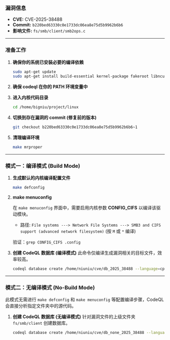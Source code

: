 ### **漏洞信息**

*   **CVE:** CVE-2025-38488
*   **Commit:** `b220bed63330c0e1733dc06ea8e75d5b9962b6b6`
*   **影响文件:** `fs/smb/client/smb2ops.c`

---

### **准备工作**

1.  **确保你的系统已安装必要的编译依赖**

    ```bash
    sudo apt-get update
    sudo apt-get install build-essential kernel-package fakeroot libncurses5-dev libssl-dev ccache flex bison libelf-dev clang llvm
    ```

2.  **确保 codeql 在你的 PATH 环境变量中**

3.  **进入内核代码目录**

    ```bash
    cd /home/bigniu/project/linux
    ```

4.  **切换到存在漏洞的 commit (修复前的版本)**

    ```bash
    git checkout b220bed63330c0e1733dc06ea8e75d5b9962b6b6~1
    ```

5.  **清理编译环境**

    ```bash
    make mrproper
    ```

---

### **模式一：编译模式 (Build Mode)**

1.  **生成默认的内核编译配置文件**

    ```bash
    make defconfig
    ```

2.  **make menuconfig**

    在 `make menuconfig` 界面中，需要启用内核参数 **CONFIG\_CIFS** 以编译该驱动模块。
    *   路径: `File systems ---> Network File Systems ---> SMB3 and CIFS support (advanced network filesystem)` (按 `M` 或 `*` 编译)

    验证：`grep CONFIG_CIFS .config`

3.  **创建 CodeQL 数据库 (编译模式)**
    此命令仅编译生成漏洞相关的目标文件，效率较高。

    ```bash
    codeql database create /home/niuniu/cve/db_2025_38488 --language=cpp --command="make CC=clang-15 LLVM=1 fs/smb/client/smb2ops.o"
    ```

---

### **模式二：无编译模式 (No-Build Mode)**

此模式无需进行 `make defconfig` 和 `make menuconfig` 等配置编译步骤，CodeQL 会直接分析指定文件夹中的源代码。

1.  **创建 CodeQL 数据库 (无编译模式)**
    针对漏洞文件的上级文件夹 `fs/smb/client` 创建数据库。

    ```bash
    codeql database create /home/niuniu/cve/db_none_2025_38488 --language=cpp --source-root=/home/niuniu/linux/fs/smb/client --build-mode=none
    ```